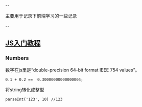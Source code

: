 --

主要用于记录下前端学习的一些记录

-- 

## [JS入门教程](https://developer.mozilla.org/en-US/docs/Web/JavaScript/A_re-introduction_to_JavaScript)

### Numbers
数字在js里是“double-precision 64-bit format IEEE 754 values”。
```
0.1 + 0.2 ==  0.30000000000000004;
```
将string转化成整型
```
parseInt('123', 10) //123

```
### 